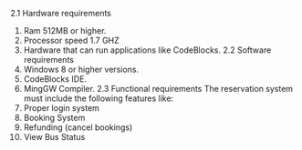 2.1 Hardware requirements
1. Ram 512MB or higher.
2. Processor speed 1.7 GHZ
3. Hardware that can run applications like CodeBlocks.
2.2 Software requirements
1. Windows 8 or higher versions.
2. CodeBlocks IDE.
3. MingGW Compiler.
2.3 Functional requirements
The reservation system must include the following features like:
1. Proper login system
2. Booking System
3. Refunding (cancel bookings)
4. View Bus Status